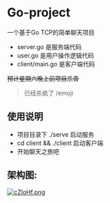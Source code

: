 # Go-project
一个基于Go TCP的简单聊天项目
* server.go 是服务端代码
* user.go 是用户操作逻辑代码
* client/main.go 是客户端代码

~~预计星期六晚上前项目杀青~~
>已经杀疯了 /emoji

## 使用说明
* 项目目录下 ./serve 启动服务
* cd client && ./client 启动客户端
* 开始聊天之旅吧

## 架构图:
[![cZloHf.png](https://z3.ax1x.com/2021/04/01/cZloHf.png)](https://imgtu.com/i/cZloHf)
